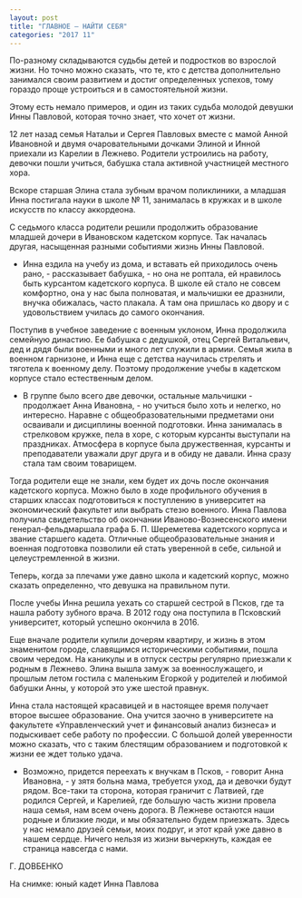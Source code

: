 ```yaml
---
layout: post
title: "ГЛАВНОЕ – НАЙТИ СЕБЯ"
categories: "2017 11"
---
```


По-разному складываются судьбы детей и подростков во взрослой жизни. Но точно можно сказать, что те, кто с детства дополнительно занимался своим развитием и достиг определенных успехов, тому гораздо проще устроиться и в самостоятельной жизни.

Этому есть немало примеров, и один из таких судьба молодой девушки Инны Павловой, которая точно знает, что хочет от жизни.

12 лет назад семья Натальи и Сергея Павловых вместе с мамой Анной Ивановной и двумя очаровательными дочками Элиной и Инной приехали из Карелии в Лежнево. Родители устроились на работу, девочки пошли учиться, бабушка стала активной участницей местного хора.

Вскоре старшая Элина стала зубным врачом поликлиники, а младшая Инна постигала науки в школе № 11, занималась в кружках и в школе искусств по классу аккордеона.

С седьмого класса родители решили продолжить образование младшей дочери в Ивановском кадетском корпусе. Так началась другая, насыщенная разными событиями жизнь Инны Павловой.

- Инна ездила на учебу из дома, и вставать ей приходилось очень рано, - рассказывает бабушка, - но она не роптала, ей нравилось быть курсантом кадетского корпуса. В школе ей стало не совсем комфортно, она у нас была полноватая, и мальчишки ее дразнили, внучка обижалась, часто плакала. А там она пришлась ко двору и с удовольствием училась до самого окончания.

Поступив в учебное заведение с военным уклоном, Инна продолжила семейную династию. Ее бабушка с дедушкой, отец Сергей Витальевич, дед и дядя были военными и много лет служили в армии. Семья жила в военном гарнизоне, и Инна еще с детства научилась стрелять и тяготела к военному делу. Поэтому продолжение учебы в кадетском корпусе стало естественным делом.

- В группе было всего две девочки, остальные мальчишки - продолжает Анна Ивановна, - но учиться было хоть и нелегко, но интересно. Наравне с общеобразовательными предметами они осваивали и дисциплины военной подготовки. Инна занималась в стрелковом кружке, пела в хоре, с которым курсанты выступали на праздниках. Атмосфера в корпусе была дружественная, курсанты и преподаватели уважали друг друга и в обиду не давали. Инна сразу стала там своим товарищем.

Тогда родители еще не знали, кем будет их дочь после окончания кадетского корпуса. Можно было в ходе профильного обучения в старших классах подготовиться к поступлению в университет на экономический факультет или выбрать стезю военного. Инна Павлова получила свидетельство об окончании Иваново-Вознесенского имени генерал-фельдмаршала графа Б. П. Шереметева кадетского корпуса и звание старшего кадета. Отличные общеобразовательные знания и военная подготовка позволили ей стать уверенной в себе, сильной и целеустремленной в жизни.

Теперь, когда за плечами уже давно школа и кадетский корпус, можно сказать определенно, что девушка на правильном пути.

После учебы Инна решила уехать со старшей сестрой в Псков, где та нашла работу зубного врача. В 2012 году она поступила в Псковский университет, который успешно окончила в 2016.

Еще вначале родители купили дочерям квартиру, и жизнь в этом знаменитом городе, славящимся историческими событиями, пошла своим чередом. На каникулы и в отпуск сестры регулярно приезжали к родным в Лежнево. Элина вышла замуж за военнослужащего, и прошлым летом гостила с маленьким Егоркой у родителей и любимой бабушки Анны, у которой это уже шестой правнук.

Инна стала настоящей красавицей и в настоящее время получает второе высшее образование. Она учится заочно в университете на факультете «Управленческий учет и финансовый анализ бизнеса» и подыскивает себе работу по профессии. С большой долей уверенности можно сказать, что с таким блестящим образованием и подготовкой к жизни ее ждет только удача.

- Возможно, придется переехать к внучкам в Псков, - говорит Анна Ивановна, - у зятя больна мама, требуется уход, да и девочки будут рядом. Все-таки та сторона, которая граничит с Латвией, где родился Сергей, и Карелией, где большую часть жизни провела наша семья, нам всем очень дорога. В Лежневе остаются наши родные и близкие люди, и мы обязательно будем приезжать. Здесь у нас немало друзей семьи, моих подруг, и этот край уже давно в нашем сердце. Ничего нельзя из жизни вычеркнуть, каждая ее страница навсегда с нами.

Г. ДОВБЕНКО

На снимке: юный кадет Инна Павлова


